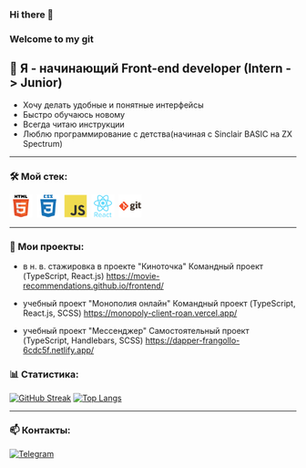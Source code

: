 ### Hi there 👋 
### Welcome to my git 
## &#128640; Я - начинающий Front-end developer (Intern -> Junior)

- Хочу делать удобные и понятные интерфейсы
- Быстро обучаюсь новому
- Всегда читаю инструкции
- Люблю программирование с детства(начиная с Sinclair BASIC на ZX Spectrum)

---
### &#128736; Мой стек:
<img src="https://github.com/devicons/devicon/blob/master/icons/html5/html5-original-wordmark.svg" title="HTML5" alt="HTML5" width="40" height="40"/>&nbsp;
<img src="https://github.com/devicons/devicon/blob/master/icons/css3/css3-plain-wordmark.svg" title="CSS3" alt="CSS3" width="40" height="40"/>&nbsp;
<img src="https://github.com/devicons/devicon/blob/master/icons/javascript/javascript-original.svg" title="JavaScript" alt="JavaScript" width="40" height="40"/>&nbsp;
<img src="https://github.com/devicons/devicon/blob/master/icons/react/react-original-wordmark.svg" title="React" alt="React" width="40" height="40"/>&nbsp;
<img src="https://github.com/devicons/devicon/blob/master/icons/git/git-original-wordmark.svg" title="Git" alt="Git" width="40" height="40"/>

---
### &#127919; Мои проекты:
- в н. в. cтажировка в проекте "Киноточка"
Командный проект (TypeScript, React.js)
https://movie-recommendations.github.io/frontend/

- учебный проект "Монополия онлайн"
Командный проект (TypeScript, React.js, SCSS)
https://monopoly-client-roan.vercel.app/

- учебный проект "Мессенджер"
Самостоятельный проект (TypeScript, Handlebars, SCSS)
https://dapper-frangollo-6cdc5f.netlify.app/

### 📊  Статистика:

[![GitHub Streak](http://github-readme-streak-stats.herokuapp.com?user=realdmitrii)](https://git.io/streak-stats)
[![Top Langs](https://github-readme-stats.vercel.app/api/top-langs/?username=realdmitrii&layout=compact)](https://github.com/anuraghazra/github-readme-stats)
<div>

---

### 📫 Контакты:
[![Telegram](https://img.shields.io/badge/Telegram-blue?logo=telegram&logoColor=white)](https://t.me/realdmitrii)

<!--
**realdmitrii/realdmitrii** is a ✨ _special_ ✨ repository because its `README.md` (this file) appears on your GitHub profile.

Here are some ideas to get you started:

- 🔭 I’m currently working on ...
- 🌱 I’m currently learning ...
- 👯 I’m looking to collaborate on ...
- 🤔 I’m looking for help with ...
- 💬 Ask me about ...
- 📫 How to reach me: ...
- 😄 Pronouns: ...
- ⚡ Fun fact: ...
-->
